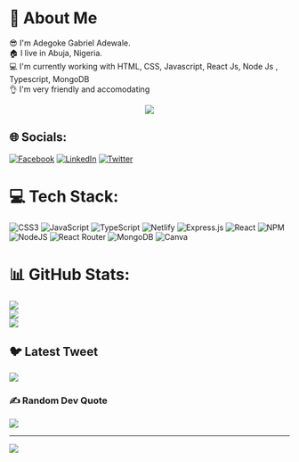 # 💫 About Me 
😎 I'm Adegoke Gabriel Adewale.<br>🏠 I live in Abuja, Nigeria.<br>💻 I'm currently working with HTML, CSS,  Javascript, React Js,  Node Js , Typescript, MongoDB<br>👌  I'm very friendly and accomodating

<p align="center">
  <img src="https://readme-typing-svg.herokuapp.com?font=Helvetica&size=28&duration=6500&color=0B3B8E&center=true&vCenter=true&width=450&lines=FullStack+Developer...+;Building!+Learning!+%F0%9F%92%A1">
</p>
   
## 🌐 Socials:
[![Facebook](https://img.shields.io/badge/Facebook-%231877F2.svg?logo=Facebook&logoColor=white)](https://facebook.com/adegoke.gabriel.526) [![LinkedIn](https://img.shields.io/badge/LinkedIn-%230077B5.svg?logo=linkedin&logoColor=white)](https://linkedin.com/in/adegoke-adewale-961399243/) [![Twitter](https://img.shields.io/badge/Twitter-%231DA1F2.svg?logo=Twitter&logoColor=white)](https://twitter.com/TheRealAdegoke) 

# 💻 Tech Stack:
![CSS3](https://img.shields.io/badge/css3-%231572B6.svg?style=for-the-badge&logo=css3&logoColor=white) ![JavaScript](https://img.shields.io/badge/javascript-%23323330.svg?style=for-the-badge&logo=javascript&logoColor=%23F7DF1E) ![TypeScript](https://img.shields.io/badge/typescript-%23007ACC.svg?style=for-the-badge&logo=typescript&logoColor=white) ![Netlify](https://img.shields.io/badge/netlify-%23000000.svg?style=for-the-badge&logo=netlify&logoColor=#00C7B7) ![Express.js](https://img.shields.io/badge/express.js-%23404d59.svg?style=for-the-badge&logo=express&logoColor=%2361DAFB) ![React](https://img.shields.io/badge/react-%2320232a.svg?style=for-the-badge&logo=react&logoColor=%2361DAFB) ![NPM](https://img.shields.io/badge/NPM-%23000000.svg?style=for-the-badge&logo=npm&logoColor=white) ![NodeJS](https://img.shields.io/badge/node.js-6DA55F?style=for-the-badge&logo=node.js&logoColor=white) ![React Router](https://img.shields.io/badge/React_Router-CA4245?style=for-the-badge&logo=react-router&logoColor=white) ![MongoDB](https://img.shields.io/badge/MongoDB-%234ea94b.svg?style=for-the-badge&logo=mongodb&logoColor=white) ![Canva](https://img.shields.io/badge/Canva-%2300C4CC.svg?style=for-the-badge&logo=Canva&logoColor=white)
# 📊 GitHub Stats:
![](https://github-readme-stats.vercel.app/api?username=TheRealAdegoke&theme=react&hide_border=false&include_all_commits=true&count_private=true)<br/>
![](https://github-readme-streak-stats.herokuapp.com/?user=TheRealAdegoke&theme=react&hide_border=false)<br/>
![](https://github-readme-stats.vercel.app/api/top-langs/?username=TheRealAdegoke&theme=react&hide_border=false&include_all_commits=true&count_private=true&layout=compact)

## 🐦 Latest Tweet
[![](https://gtce.itsvg.in/api?username=TheRealAdegoke)](https://github.com/VishwaGauravIn/github-twitter-card-embed)

### ✍️ Random Dev Quote
![](https://quotes-github-readme.vercel.app/api?type=horizontal&theme=radical)

---
[![](https://visitcount.itsvg.in/api?id=TheRealAdegoke&icon=0&color=0)](https://visitcount.itsvg.in)

<!-- Proudly created with GPRM ( https://gprm.itsvg.in ) -->
